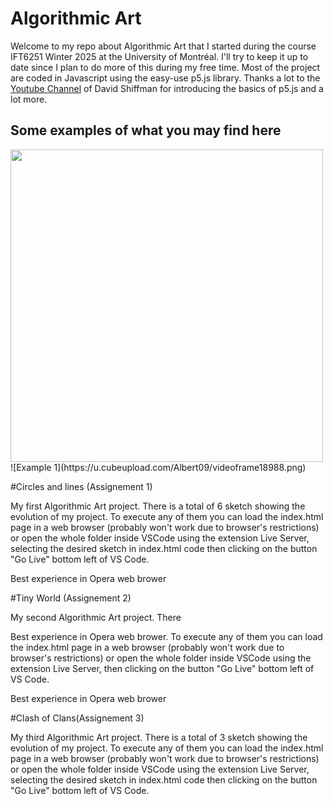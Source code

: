 # Algorithmic Art

Welcome to my repo about Algorithmic Art that I started during the course IFT6251 Winter 2025 at the University of Montréal. I'll try to keep it up to date since I plan to do more of this during my free time. 
Most of the project are coded in Javascript using the easy-use p5.js library. Thanks a lot to the [Youtube Channel](http://exemple.com](https://www.youtube.com/@TheCodingTrain/videos)) of David Shiffman for introducing the basics of p5.js and a lot more.

## Some examples of what you may find here
<img src="https://u.cubeupload.com/Albert09/videoframe18988.png" width="500" />
![Example 1](https://u.cubeupload.com/Albert09/videoframe18988.png)


#Circles and lines (Assignement 1)

My first Algorithmic Art project. There is a total of 6 sketch showing the evolution of my project. To execute any of them you can load the index.html page in a web browser (probably won't work due to browser's restrictions) or open the whole folder inside VSCode using the extension Live Server, selecting the desired sketch in index.html code then clicking on the button "Go Live" bottom left of VS Code. 

Best experience in Opera web brower

#Tiny World (Assignement 2)

My second Algorithmic Art project. There

Best experience in Opera web brower. To execute any of them you can load the index.html page in a web browser (probably won't work due to browser's restrictions) or open the whole folder inside VSCode using the extension Live Server, then clicking on the button "Go Live" bottom left of VS Code. 

Best experience in Opera web brower

#Clash of Clans(Assignement 3)

My third Algorithmic Art project. There is a total of 3 sketch showing the evolution of my project. To execute any of them you can load the index.html page in a web browser (probably won't work due to browser's restrictions) or open the whole folder inside VSCode using the extension Live Server, selecting the desired sketch in index.html code then clicking on the button "Go Live" bottom left of VS Code. 
